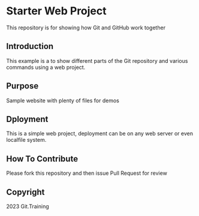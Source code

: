 # Starter Web Project

This repository is for showing how Git and GitHub work together

## Introduction

This example is a to show different parts of the Git repository and various commands using a web project.


## Purpose

Sample website with plenty of files for demos


## Dployment 

This is a simple web project, deployment can be on any web server or even localfile system.

## How To Contribute

Please fork this repository and then issue Pull Request for review

## Copyright

2023 Git.Training

